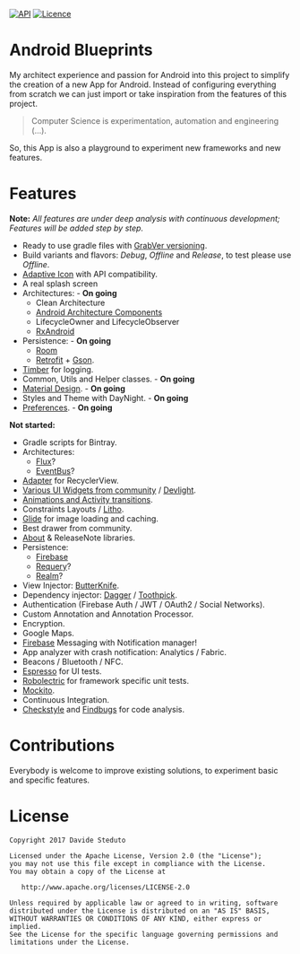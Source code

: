 [![API](https://img.shields.io/badge/API-19%2B-green.svg?style=flat)](https://android-arsenal.com/api?level=19)
[![Licence](https://img.shields.io/badge/Licence-Apache2-blue.svg)](http://www.apache.org/licenses/LICENSE-2.0)

# Android Blueprints
My architect experience and passion for Android into this project to simplify the creation of a new App for Android.
Instead of configuring everything from scratch we can just import or take inspiration from the features of this project.

> Computer Science is experimentation, automation and engineering (...).

So, this App is also a playground to experiment new frameworks and new features.

# Features
**Note:** _All features are under deep analysis with continuous development; Features will be added step by step._
- Ready to use gradle files with [GrabVer versioning](https://github.com/davideas/GrabVer).
- Build variants and flavors: _Debug_, _Offline_ and _Release_, to test please use _Offline_.
- [Adaptive Icon](https://developer.android.com/preview/features/adaptive-icons.html) with API compatibility.
- A real splash screen
- Architectures: - **On going**
  - Clean Architecture
  - [Android Architecture Components](https://developer.android.com/topic/libraries/architecture/index.html)
  - LifecycleOwner and LifecycleObserver
  - [RxAndroid](https://github.com/ReactiveX/RxAndroid)
- Persistence: - **On going**
  - [Room](https://developer.android.com/topic/libraries/architecture/room.html)
  - [Retrofit](http://square.github.io/retrofit/) + [Gson](https://github.com/google/gson).
- [Timber](https://github.com/JakeWharton/timber) for logging.
- Common, Utils and Helper classes. - **On going**
- [Material Design](https://material.io/). - **On going**
- Styles and Theme with DayNight. - **On going**
- [Preferences](https://medium.com/@JakobUlbrich/building-a-settings-screen-for-android-part-1-5959aa49337c). - **On going**

**Not started:**
- Gradle scripts for Bintray.
- Architectures:
  - [Flux](http://lgvalle.xyz/2015/08/04/flux-architecture/)?
  - [EventBus](http://greenrobot.org/eventbus/)?
- [Adapter](https://github.com/davideas/FlexibleAdapter) for RecyclerView.
- [Various UI Widgets from community](https://github.com/davideas?tab=stars) / [Devlight](https://github.com/Devlight).
- [Animations and Activity transitions](https://github.com/davideas?page=1&tab=stars&utf8=%E2%9C%93&q=transition).
- Constraints Layouts / [Litho](http://fblitho.com/).
- [Glide](https://github.com/bumptech/glide) for image loading and caching.
- Best drawer from community.
- [About](https://github.com/davideas?page=1&tab=stars&utf8=%E2%9C%93&q=about) & ReleaseNote libraries.
- Persistence:
  - [Firebase](https://firebase.google.com/products/)
  - [Requery](https://github.com/requery/requery/)?
  - [Realm](https://realm.io/docs/java/latest/)?
- View Injector: [ButterKnife](https://github.com/JakeWharton/butterknife).
- Dependency injector: [Dagger](http://google.github.io/dagger/) / [Toothpick](https://github.com/stephanenicolas/toothpick).
- Authentication (Firebase Auth / JWT / OAuth2 / Social Networks).
- Custom Annotation and Annotation Processor.
- Encryption.
- Google Maps.
- [Firebase](https://github.com/firebase/quickstart-android) Messaging with Notification manager!
- App analyzer with crash notification: Analytics / Fabric.
- Beacons / Bluetooth / NFC.
- [Espresso](https://google.github.io/android-testing-support-library/) for UI tests.
- [Robolectric](http://robolectric.org/) for framework specific unit tests.
- [Mockito](http://mockito.org/).
- Continuous Integration.
- [Checkstyle](http://checkstyle.sourceforge.net/) and [Findbugs](http://findbugs.sourceforge.net/) for code analysis.

# Contributions
Everybody is welcome to improve existing solutions, to experiment basic and specific features.

# License

    Copyright 2017 Davide Steduto

    Licensed under the Apache License, Version 2.0 (the "License");
    you may not use this file except in compliance with the License.
    You may obtain a copy of the License at

       http://www.apache.org/licenses/LICENSE-2.0

    Unless required by applicable law or agreed to in writing, software
    distributed under the License is distributed on an "AS IS" BASIS,
    WITHOUT WARRANTIES OR CONDITIONS OF ANY KIND, either express or implied.
    See the License for the specific language governing permissions and
    limitations under the License.